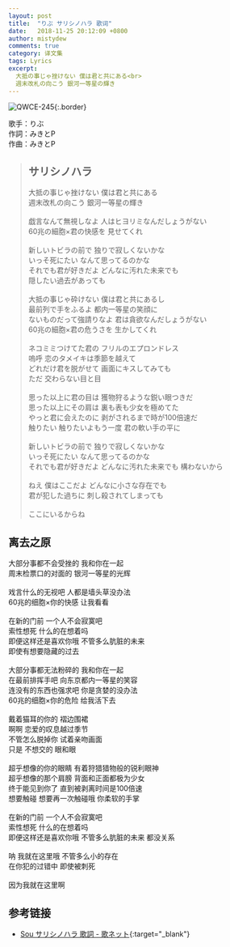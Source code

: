 ```yaml
---
layout: post
title:  "りぶ サリシノハラ 歌词"
date:   2018-11-25 20:12:09 +0800
author: mistydew
comments: true
category: 译文集
tags: Lyrics
excerpt:
  大抵の事じゃ挫けない 僕は君と共にある<br>
  週末改札の向こう 銀河一等星の輝き
---
```

![QWCE-245](https://is4-ssl.mzstatic.com/image/thumb/Music5/v4/51/27/5b/51275b66-8ad1-b788-c8e6-4f1f5faf5bee/source/600x600bb.jpg){:.border}

歌手：りぶ<br>
作詞：みきとP<br>
作曲：みきとP

<blockquote class="original">
  <h2>サリシノハラ</h2>
  <p>
    大抵の事じゃ挫けない 僕は君と共にある<br>
    週末改札の向こう 銀河一等星の輝き<br>
    <br>
    戯言なんて無視しなよ 人はヒヨリミなんだしょうがない<br>
    60兆の細胞×君の快感を 見せてくれ<br>
    <br>
    新しいトビラの前で 独りで寂しくないかな<br>
    いっそ死にたい なんて思ってるのかな<br>
    それでも君が好きだよ どんなに汚れた未来でも<br>
    隠したい過去があっても<br>
    <br>
    大抵の事じゃ砕けない 僕は君と共にあるし<br>
    最前列で手をふるよ 都内一等星の笑顔に<br>
    ないものだって強請りなよ 君は貪欲なんだしょうがない<br>
    60兆の細胞×君の危うさを 生かしてくれ<br>
    <br>
    ネコミミつけてた君の フリルのエプロンドレス<br>
    嗚呼 恋のタメイキは季節を越えて<br>
    どれだけ君を脱がせて 画面にキスしてみても<br>
    ただ 交わらない目と目<br>
    <br>
    思った以上に君の目は 獲物狩るような鋭い眼つきだ<br>
    思った以上にその肩は 裏も表も少女を極めてた<br>
    やっと君に会えたのに 剥がされるまで時が100倍速だ<br>
    触りたい 触りたいよもう一度 君の軟い手の平に<br>
    <br>
    新しいトビラの前で 独りで寂しくないかな<br>
    いっそ死にたい なんて思ってるのかな<br>
    それでも君が好きだよ どんなに汚れた未来でも 構わないから<br>
    <br>
    ねえ 僕はここだよ どんなに小さな存在でも<br>
    君が犯した過ちに 刺し殺されてしまっても<br>
    <br>
    ここにいるからね
  </p>
</blockquote>

<div class="translation">
  <h2>离去之原</h2>
  <p>
    大部分事都不会受挫的 我和你在一起<br>
    周末检票口的对面的 银河一等星的光辉<br>
    <br>
    戏言什么的无视吧 人都是墙头草没办法<br>
    60兆的细胞×你的快感 让我看看<br>
    <br>
    在新的门前 一个人不会寂寞吧<br>
    索性想死 什么的在想着吗<br>
    即便这样还是喜欢你哦 不管多么肮脏的未来<br>
    即使有想要隐藏的过去<br>
    <br>
    大部分事都无法粉碎的 我和你在一起<br>
    在最前排挥手吧 向东京都内一等星的笑容<br>
    连没有的东西也强求吧 你是贪婪的没办法<br>
    60兆的细胞×你的危险 给我活下去<br>
    <br>
    戴着猫耳的你的 褶边围裙<br>
    啊啊 恋爱的叹息越过季节<br>
    不管怎么脱掉你 试着亲吻画面<br>
    只是 不想交的 眼和眼<br>
    <br>
    超乎想像的你的眼睛 有着狩猎猎物般的锐利眼神<br>
    超乎想像的那个肩膀 背面和正面都极为少女<br>
    终于能见到你了 直到被剥离时间是100倍速<br>
    想要触碰 想要再一次触碰哦 你柔软的手掌<br>
    <br>
    在新的门前 一个人不会寂寞吧<br>
    索性想死 什么的在想着吗<br>
    即便这样还是喜欢你哦 不管多么肮脏的未来 都没关系<br>
    <br>
    呐 我就在这里哦 不管多么小的存在<br>
    在你犯的过错中 即使被刺死<br>
    <br>
    因为我就在这里啊
  </p>
</div>

## 参考链接

* [Sou サリシノハラ 歌詞 - 歌ネット](https://www.uta-net.com/song/229186/){:target="_blank"}
